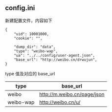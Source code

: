 ## config.ini

新建配置文件，内容如下

```
{
    "uid": 10001000,
    "cookie": "",

    "dump_dir": "data",
    "type": "weibo-wap",
    "ua": "../../config/user-agent.json",
    "base_url": "http://weibo.cn/drwujun",
}
```

type 值及对应的 base_url

| type | base_url |
| ---- | -------- |
| weibo | http://m.weibo.cn/page/json |
| weibo-wap | http://weibo.cn/u/ |




